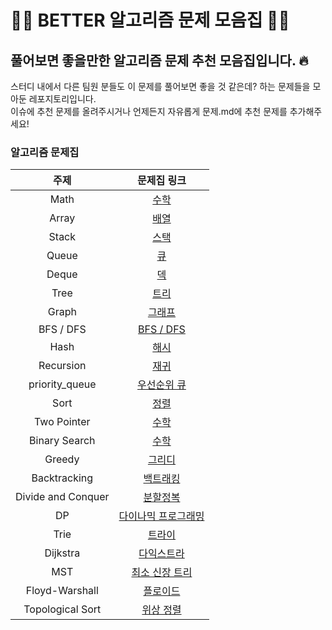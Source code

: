 # 🤸‍♀️ BETTER 알고리즘 문제 모음집 🤸‍♀️
## 풀어보면 좋을만한 알고리즘 문제 추천 모음집입니다. 🔥
스터디 내에서 다른 팀원 분들도 이 문제를 풀어보면 좋을 것 같은데? 하는 문제들을 모아둔 레포지토리입니다.
</br> 이슈에 추천 문제를 올려주시거나 언제든지 자유롭게 문제.md에 추천 문제를 추가해주세요!


### 알고리즘 문제집

| 주제 | 문제집 링크 |
| :--: | :--: |
| Math  | [수학](./Math.md)|
| Array | [배열](./Array.md) |
| Stack | [스택](./Stack.md)|
| Queue | [큐](./Queue.md)|
| Deque | [덱](./Deque.md)|
| Tree  | [트리](./Tree.md)|
| Graph | [그래프](./Graph.md)|
| BFS / DFS | [BFS / DFS](./BFS_DFS.md)|
| Hash | [해시](./Hash.md)|
| Recursion | [재귀](./Recursion.md)|
| priority_queue | [우선순위 큐](./priority_queue.md)|
| Sort | [정렬](./Sort.md)|
| Two Pointer | [수학](./Math.md)|
| Binary Search| [수학](./Binary_Search.md)|
| Greedy | [그리디](./Greedy.md)|
| Backtracking | [백트래킹](./Backtracking.md)|
| Divide and Conquer | [분할정복](./Divide_and_Conquer.md)|
| DP| [다이나믹 프로그래밍](./DP.md)|
| Trie | [트라이](./Tree.md)|
| Dijkstra | [다익스트라](./Dijkstra.md)|
| MST | [최소 신장 트리](./MST.md)|
| Floyd-Warshall | [플로이드](./Floyd_Warshall.md)|
| Topological Sort | [위상 정렬](./Topological_Sort.md)|

